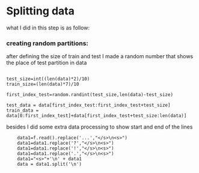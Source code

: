 # Splitting data
what I did in this step is as follow:

### creating random partitions:
after defining the size of train and test
I made a random number that shows the place of test partition in data

```

test_size=int((len(data)*2)/10)
train_size=(len(data)*7)/10

first_index_test=random.randint(test_size,len(data)-test_size) 

test_data = data[first_index_test:first_index_test+test_size]
train_data = data[0:first_index_test]+data[first_index_test+test_size:len(data)]
```
besides I did some extra data processing to show start and end of the lines

```
    data1=f.read().replace('...',"</s>\n<s>")
    data1=data1.replace('?',"</s>\n<s>")
    data1=data1.replace('!',"</s>\n<s>") 
    data1=data1.replace('.',"</s>\n<s>")
    data1="<s>"+'\n' + data1                     
    data = data1.split('\n')
```

‍‍
